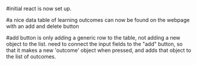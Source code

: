 #initial react is now set up.

#a nice data table of learning outcomes can now be found on the webpage with an add and delete button

#add button is only adding a generic row to the table, not adding a new object to the list. need to connect the input fields to the "add" button, so that it makes a new 'outcome' object when pressed, and adds that object to the list of outcomes.
